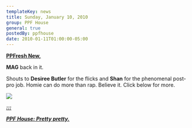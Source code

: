 ```yaml
---
templateKey: news
title: Sunday, January 10, 2010
group: PPF House
general: true
postedBy: ppfhouse
date: 2010-01-11T01:00:00-05:00
---
```

[**PPFresh New,**](http://ppfhouse.bandcamp.com)

**MAG** back in it.

Shouts to **Desiree Butler** for the flicks and **Shan** for the phenomenal post-pro job. Homie can do more than rap. Believe it. Click below for more.

[![](http://www.magnolius.com/waterbanner4.jpg)](http://www.myspace.com/magnolius)

[***:::*** ](http://www.myspace.com/magnolius)

[***PPF House: Pretty pretty.***](http://www.myspace.com/magnolius)